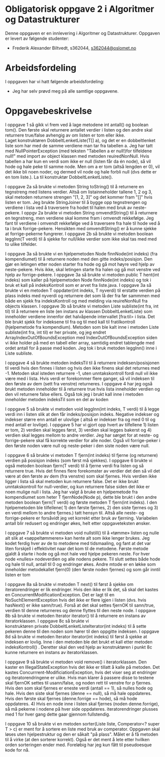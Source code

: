 # Obligatorisk oppgave 2 i Algoritmer og Datastrukturer

Denne oppgaven er en innlevering i Algoritmer og Datastrukturer. 
Oppgaven er levert av følgende studenter:
* Frederik Alexander Biltvedt, s362044, s362044@oslomet.no


# Arbeidsfordeling

I oppgaven har vi hatt følgende arbeidsfordeling:
* Jeg har selv prøvd meg på alle samtlige oppgavene.

# Oppgavebeskrivelse

I oppgave 1 så gikk vi frem ved å lage metodene int antall() og boolean tom(). Den første skal returnere antallet verdier i 
listen og den andre skal returnere true/false avhengig av om listen er tom eller ikke.  
Laget konstruktøren DobbeltLenketListe(T[] a), og det er en dobbeltlenket 
liste som har med de samme verdiene man tar fra tabellen a. Jeg har tatt med NullPointerException (med teksten "Tabellen a er null!)for tilfeldene 
null!" med import av object klassen med metoden reuiredNonNull.  Hvis tabellen a har kun en verdi som ikke er null (listen får da én 
node), så vil hode og hale peke til samme node. Men om a er tom (altså lengden er 0), 
vil det ikke bli noen noder, og dermed vil node og hale forbli null (dvs dette er en tom liste.). La til konstruktør DobbeltLenketListe().

I oppgave 2a så brukte vi metoden String toString() til å returnere en tegnstreng med listens 
verdier. Altså om listainneholder tallene 1, 2 og 3, skal metoden returnere strengen 
"[1, 2, 3]" og det kommer fram "[]" hvis listen er tom. 
Jeg brukte StringJoiner til å bygge opp tegnstrengen og verdiene i lista ved å traversere fra hodet til halen 
med bruk av neste-pekere. I oppgv 2a brukte vi metoden String omvendtString() til å returnere en 
tegnstreng, men verdiene skal komme fram i omvendt rekkefølge.
Jeg fant til verdiene i omvendt rekkefølge ved å traversere fra hale til hode 
ved å ta i bruk forrige-pekere. Hensikten med omvendtString() er å kunne sjekke at forrige-pekerne fungrerer.
I oppgave 2b så brukte vi metoden boolean leggInn(T verdi) til å sjekke for null/ikke verdier som ikke skal
tas med med to ulike tilfelder.

I oppgave 3a så brukte vi en hjelpemetoden Node<T> finnNode(int indeks) (fra kompendiumet) 
til å returnere noden med den gitte indeks/posisjon. Den gjør en letingen etter noden starter fra hode og gå mot høyre 
ved hjelp av neste-pekere. Hvis ikke, skal letingen starte fra halen og gå mot venstre ved hjelp av forrige-pekere. I oppgave 3a så brukte
vi metoden public T hent(int indeks) som kaller på hjelpemetoden Node<T> finnNode(int indeks) og tok i bruk et kall på indeksKontroll som er arvet fra liste.java. I oppgave 3a så brukte vi en metoden T oppdater(int indeks, T nyverdi) til erstatte 
verdien på plass indeks med nyverdi og returnere det som lå der fra før sammmen med både en sjekk fra indeksKontroll og med melding via reuireNonNull fra objects klassen. I oppgave 3b så brukte vi metoden Liste<T> subliste(int fra, int til) til å returnere en liste (en 
instans av klassen DobbeltLenketListe) som inneholder verdiene innenfor det halvåpende intervallet [fra:til> i 
lista. Det ble brukt sjekk for indeksene til fra og til med kall til fratilkontroll (hjelpemetode fra kompendium). 
Metoden som ble kalt inne i metoden Liste<T> subliste(int fra, int til) er her private, og jeg endret
ArrayIndexOutOfBoundsException med IndexOutOfBoundsException siden vi ikke holder på med en 
tabell eller array, samtidig endret tablengde med ordet antall for å passe med koden.  Jeg tok i bruk metoden leggInn()
inne i Liste<T> subliste.


I oppgave 4 så brukte metoden indeksTil til å returnere indeksen/posisjonen til verdi hvis 
den finnes i listen og hvis den ikke finens skal det returnes med  -1. Metoden skal isteden returnere -1, uten unntakskontroll
fordi null vil ikke være med i lista. Hvis verdi er forekommer flere ganger, så vil indeksen til den første av dem (sett fra venstre) 
returneres. I oppgave 4 har jeg også brukt metoden inneholder til å returnere true hvis 
lista inneholder verdien og den vil returnere false ellers. Også tok jeg i brukt kall inne i metoden inneholder 
metoden indeksTil som en del av koden

I oppgave 5 så brukte vi metoden void leggInn(int indeks, T verdi) til å legge verdi inn i listen slik at 
den får indeks/posisjon indeks. Negative indekser og indekser større enn antall er 
ulovlige ( altså er indekser fra og med 0 til og med antall er lovlige). I oppgave 5 har vi gjort opp
hvert av tilfellene 1) listen er tom, 2) verdien skal legges først, 3) verdien skal legges bakerst og 4) 
verdien skal legges mellom to andre verdier. Jeg har sørget for at neste- og forrige-pekere skal få korrekte 
verdier for alle noder. Også vil forrige-peker i den første noden være null og neste-peker i 
den siste noden være null.


I oppgave 6 så brukte vi metoden T fjern(int indeks) til fjerne (og returnere) verdien på posisjon indeks (som først må sjekkes). 
I oppgave 6 brukte vi også metoden boolean fjern(T verdi) til å fjerne verdi fra listen og så returnere true. 
Hvis det finnes flere forekomster av verdier det den så vil det være at den første av dem (fra venstre) som skal fjernes. 
Hvis verdien ikke ligger i lista så skal metoden kun returnere false. Det er ikke brukt unntakskontroll for null-verdier, og kun  returnere false siden det ikke er noen mulige null i lista. Jeg har valgt å bruke en hjelpemetode fra kompendiumet som heter T fjernNode(Node<T> p),
dette ble brukt i den andre metoden boolean fjern(T verdi) og første metoden T fjern(int indeks). I den hjelpemetoden
ble tilfellene( 1) den første fjernes, 2) den siste fjernes og 3) 
en verdi mellom to andre fjernes.) tatt hensyn til. Altså alle neste- og forrige-pekere er forsåvidt jeg vet  korrekt etter 
bruk av fjerning. Variabelen antall blir redusert og endringer økes, helt etter oppgaveteksten ønsker.

I oppgave 7 så brukte vi metoden void nullstill() til å «tømme» listen og nulle alt slik at 
«søppeltømmeren» kan hente alt som ikke lenger brukes. Jeg kodet ferdig hver av de to metodene
med tidsmaaling, og fant at det var liten forskjell i effektivitet naar det kom til 
de metodene. Første metode gjaldt å starte i hode og gå mot hale ved hjelpe pekeren neste. 
For hver node «nulles» nodeverdien og alle nodens pekere. Til slutt settes både hode og hale til null, antall til 0 
og endringer økes. Andre mtode er en løkke som inneholder metodekallet fjern(0) (den første noden fjernes) og 
som går inntil listen er tom

I oppgave 8a så brukte vi metoden T next() til først å sjekke om iteratorendringer er lik endringer. 
Hvis den ikke er lik det, så skal det kastes en ConcurrentModificationException. Det er lagt til en NoSuchElementException 
hvis det ikke er flere igjen i listen (dvs. hvis hasNext() er ikke sann/true). Forså at det skal 
settes fjernOK til sann/true, verdien til denne returneres og denne flyttes til den neste node. I oppgave 8b så brukte vi
metoden Iterator<T> iterator() til å returnere en instans av iteratorklassen. I oppgave 8c så brukte vi  
konstruktøren private DobbeltLenketListeIterator(int indeks) til  å sette pekeren denne til den noden som hører til den 
oppgitte indeksen.  I oppgave 8d så brukte vi metoden Iterator<T> iterator(int indeks) til først å sjekke at 
indeksen er lovlig. Inne i den metoden ble det brukt et kall etter metoden indeksKontroll() . Deretter skal den ved hjelp av 
konstruktøren i punkt 8c kunne returnere en instans av iteratorklassen.

I oppgave 9 så brukte vi metoden void remove() i iteratorklassen. Den kaster en IllegalStateException hvis det ikke er tillatt 
å kalle på metoden. Det kastes Concurrrent-ModificiationException, hvis det viser seg at endringer og iteratorendringene er
ulike. Hvis man klarer å passere disse to testene skal fjernOK settes til usann/false, og noden rett til venstre for p
fjernes. Hvis den som skal fjernes er eneste verdi (antall == 1), så nulles hode og hale. Hvis den siste skal 
fjernes (denne == null), så må hale oppdateres. Hvis den første skal fjernes (denne.forrige == hode), så må hode oppdateres.
4) Hvis en node inne i listen skal fjernes (noden denne.forrige), så må pekerne i nodene på hver side oppdateres.
iteratorendringer plusses med 1 for hver gang dette gaar gjennom fullstendig.


I oppgave 10 så brukte vi en metoden sorter(Liste<T> liste, Comperator<? super T > c) er ment for å sortere en liste med
bruk av comperator. Oppgaven skal løses uten hjelpestruktur og den er såkalt "på plass".
Målet er å få metoden til å virke (at den sorterer korrekt). Også er det ment å lete etter hvilken
orden sorteringen ender med. Foreløbig har jeg kun fått til pseudoesque kode for nå.

